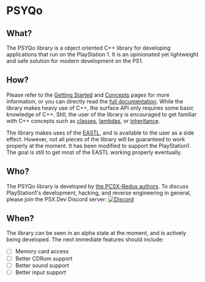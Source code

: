 # PSYQo

## What?
The PSYQo library is a object oriented C++ library for developing applications that run on the PlayStation 1. It is an opinionated yet lightweight and safe solution for modern development on the PS1.

## How?
Please refer to the [Getting Started](GETTING_STARTED.md) and [Concepts](CONCEPTS.md) pages for more information, or you can directly read the [full documentation](https://pcsx-redux.github.io/nugget/d6/d4a/namespacepsyqo.html). While the library makes heavy use of C++, the surface API only requires some basic knowledge of C++. Still, the user of the library is encouraged to get familiar with C++ concepts such as [classes](https://cplusplus.com/doc/tutorial/classes/), [lambdas](https://en.cppreference.com/w/cpp/language/lambda), or [inheritance](https://cplusplus.com/doc/tutorial/inheritance/).

The library makes uses of the [EASTL](https://github.com/electronicarts/EASTL), and is available to the user as a side effect. However, not all pieces of the library will be guaranteed to work properly at the moment. It has been modified to support the PlayStation1. The goal is still to get most of the EASTL working properly eventually.

## Who?
The PSYQo library is developed by [the PCSX-Redux authors](https://pcsx-redux.consoledev.net/).
To discuss PlayStation1's development, hacking, and reverse engineering in general, please join the PSX.Dev Discord server: [![Discord](https://img.shields.io/discord/642647820683444236)](https://discord.gg/QByKPpH)

## When?
The library can be seen in an alpha state at the moment, and is actively being developed. The next immediate features should include:

- [ ] Memory card access
- [ ] Better CDRom support
- [ ] Better sound support
- [ ] Better input support
